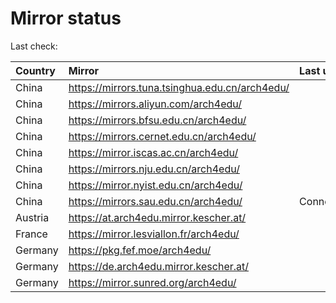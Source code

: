 <script src="./time.js"></script>
# Mirror status
Last check: <script type="text/javascript">localize(1743949223.2660334);</script>

|Country|Mirror|Last update|
|:------|:-----|:----------|
|China|https://mirrors.tuna.tsinghua.edu.cn/arch4edu/|<script type="text/javascript">localize(1743921745);</script>|
|China|https://mirrors.aliyun.com/arch4edu/|<script type="text/javascript">localize(1743921745);</script>|
|China|https://mirrors.bfsu.edu.cn/arch4edu/|<script type="text/javascript">localize(1743921745);</script>|
|China|https://mirrors.cernet.edu.cn/arch4edu/|<script type="text/javascript">localize(1743921745);</script>|
|China|https://mirror.iscas.ac.cn/arch4edu/|<script type="text/javascript">localize(1743921745);</script>|
|China|https://mirrors.nju.edu.cn/arch4edu/|<script type="text/javascript">localize(1743835367);</script>|
|China|https://mirror.nyist.edu.cn/arch4edu/|<script type="text/javascript">localize(1743921745);</script>|
|China|https://mirrors.sau.edu.cn/arch4edu/|ConnectionError|
|Austria|https://at.arch4edu.mirror.kescher.at/|<script type="text/javascript">localize(1743921745);</script>|
|France|https://mirror.lesviallon.fr/arch4edu/|<script type="text/javascript">localize(1743921745);</script>|
|Germany|https://pkg.fef.moe/arch4edu/|<script type="text/javascript">localize(1743921745);</script>|
|Germany|https://de.arch4edu.mirror.kescher.at/|<script type="text/javascript">localize(1743921745);</script>|
|Germany|https://mirror.sunred.org/arch4edu/|<script type="text/javascript">localize(1743921745);</script>|

<script src="./tablefilter/tablefilter.js"></script>
<script src="./table.js"></script>